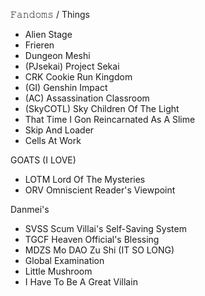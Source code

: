  𝙵𝚊𝚗𝚍𝚘𝚖𝚜 / Things
- Alien Stage
- Frieren
- Dungeon Meshi
- (PJsekai) Project Sekai
- CRK Cookie Run Kingdom
- (GI) Genshin Impact
- (AC) Assassination Classroom
- (SkyCOTL) Sky Children Of The Light
- That Time I Gon Reincarnated As A Slime
- Skip And Loader
- Cells At Work

GOATS (I LOVE)
- LOTM Lord Of The Mysteries
- ORV Omniscient Reader's Viewpoint
  
Danmei's
- SVSS Scum Villai's Self-Saving System
- TGCF Heaven Official's Blessing
- MDZS Mo DAO Zu Shi (IT SO LONG)
- Global Examination
- Little Mushroom
- I Have To Be A Great Villain
